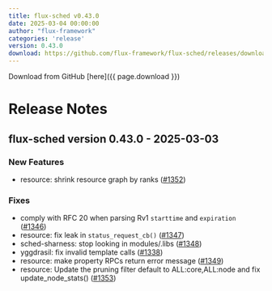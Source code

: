 ```yaml
---
title: flux-sched v0.43.0
date: 2025-03-04 00:00:00
author: "flux-framework"
categories: 'release'
version: 0.43.0
download: https://github.com/flux-framework/flux-sched/releases/download/v0.43.0/flux-sched-0.43.0.tar.gz
---
```


Download from GitHub [here]({{ page.download }})

# Release Notes

flux-sched version 0.43.0 - 2025-03-03
--------------------------------------

### New Features
 * resource: shrink resource graph by ranks ([#1352](https://github.com/flux-framework/flux-sched/issues/1352))

### Fixes
 * comply with RFC 20 when parsing Rv1 `starttime` and `expiration`
   ([#1346](https://github.com/flux-framework/flux-sched/issues/1346))
 * resource: fix leak in `status_request_cb()` ([#1347](https://github.com/flux-framework/flux-sched/issues/1347))
 * sched-sharness: stop looking in modules/.libs ([#1348](https://github.com/flux-framework/flux-sched/issues/1348))
 * yggdrasil: fix invalid template calls ([#1338](https://github.com/flux-framework/flux-sched/issues/1338))
 * resource: make property RPCs return error message ([#1349](https://github.com/flux-framework/flux-sched/issues/1349))
 * resource: Update the pruning filter default to ALL:core,ALL:node
    and fix update_node_stats() ([#1353](https://github.com/flux-framework/flux-sched/issues/1353))

